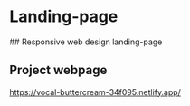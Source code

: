 # Landing-page

#﻿# Responsive web design landing-page

## Project webpage 
https://vocal-buttercream-34f095.netlify.app/
